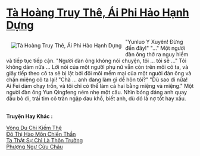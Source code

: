 <a href="https://truyentiki.com/ta-hoang-truy-the-ai-phi-hao-hanh-dung.30809/" title="Tà Hoàng Truy Thê, Ái Phi Hảo Hạnh Dựng"><h1>Tà Hoàng Truy Thê, Ái Phi Hảo Hạnh Dựng</h1></a><div style="display:table"><img align="right" style="float: left; padding: 10px;" src="https://truyentiki.com/a/img/str/src/30809.jpg" alt="Tà Hoàng Truy Thê, Ái Phi Hảo Hạnh Dựng">"Yunluo Y Xuyên! Đừng đến đây!" "..." Một người đàn ông thở ra nguy hiểm và tiếp tục tiếp cận. "Người đàn ông không nói chuyện, tôi ... tôi sẽ ..." Tôi không dám nữa ... Lời nói của một người phụ nữ vẫn còn trên môi cô ta, và giây tiếp theo cô ta sẽ bị lật bởi đôi môi mềm mại của một người đàn ông và chặn miệng cô ta lại! "Chà ... anh đang làm gì để hôn tôi?" "Dù sao đi nữa! Ai Fei dám chạy trốn, và tôi chỉ có thể làm cả hai bằng miệng và miệng." Một người đàn ông Yun Qingfeng ném nhẹ một câu. Nhìn bóng dáng anh quay đầu bỏ đi, trái tim cô tràn ngập đau khổ, biết anh, dù đó là nợ tốt hay xấu.</div><p><br><b>Truyện Hay Khác :</b></p><a href="https://truyentiki.com/vong-du-chi-kiem-the.30808/" alt="Võng Du Chi Kiếm Thệ">Võng Du Chi Kiếm Thệ</a><br/><a href="https://github.com/nownovels/top500/tree/master/truyenhay/33733/" alt="Đô Thị Hào Môn Chiến Thần">Đô Thị Hào Môn Chiến Thần</a><br/><a href="https://github.com/nownovels/top500/tree/master/truyenhay/33671/" alt="Ta Thật Sự Chỉ Là Thôn Trưởng">Ta Thật Sự Chỉ Là Thôn Trưởng</a><br/><a href="https://truyentiki.wordpress.com/2020/06/08/phuong-ngu-cuu-chau/" alt="Phượng Ngự Cửu Châu">Phượng Ngự Cửu Châu</a><br/>